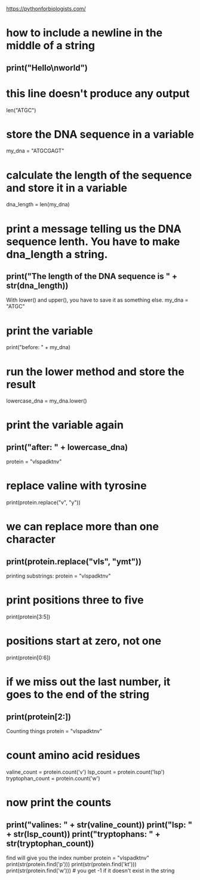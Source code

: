   https://pythonforbiologists.com/
  
  # how to include a newline in the middle of a string
print("Hello\nworld")
--
# this line doesn't produce any output
len("ATGC")
# store the DNA sequence in a variable
my_dna = "ATGCGAGT"

# calculate the length of the sequence and store it in a variable
dna_length = len(my_dna)

# print a message telling us the DNA sequence lenth. You have to make dna_length a string.
print("The length of the DNA sequence is " + str(dna_length))
--
With lower() and upper(), you have to save it as something else.
my_dna = "ATGC"

# print the variable
print("before: " + my_dna)

# run the lower method and store the result
lowercase_dna = my_dna.lower()

# print the variable again
print("after: " + lowercase_dna)
--
protein = "vlspadktnv"

# replace valine with tyrosine
print(protein.replace("v", "y"))

# we can replace more than one character
print(protein.replace("vls", "ymt"))
--
printing substrings:
protein = "vlspadktnv"

# print positions three to five
print(protein[3:5])

# positions start at zero, not one
print(protein[0:6])

# if we miss out the last number, it goes to the end of the string
print(protein[2:])
--
Counting things
protein = "vlspadktnv"
# count amino acid residues
valine_count = protein.count('v')
lsp_count = protein.count('lsp')
tryptophan_count = protein.count('w')

# now print the counts
print("valines: " + str(valine_count))
print("lsp: " + str(lsp_count))
print("tryptophans: " + str(tryptophan_count))
--
find will give you the index number
protein = "vlspadktnv" 
print(str(protein.find('p'))) 
print(str(protein.find('kt'))) 
print(str(protein.find('w'))) # you get -1 if it doesn't exist in the string
